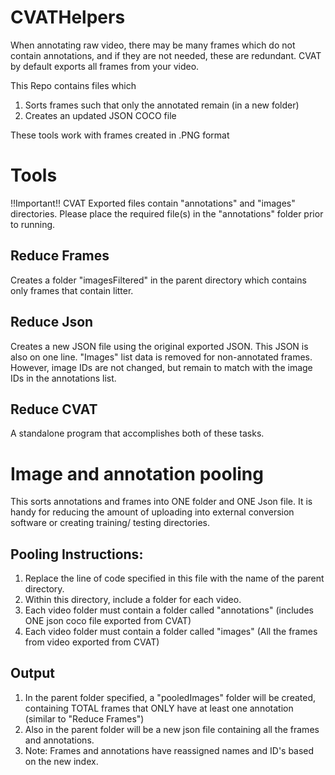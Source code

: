 # CVATHelpers
When annotating raw video, there may be many frames which do not contain annotations, and if they are not needed, these are redundant. CVAT by default exports all frames from your video.

This Repo contains files which 
1) Sorts frames such that only the annotated remain (in a new folder)
2) Creates an updated JSON COCO file

These tools work with frames created in .PNG format
# Tools
!!Important!! CVAT Exported files contain "annotations" and "images" directories. Please
place the required file(s) in the "annotations" folder prior to running.

## Reduce Frames
Creates a folder "imagesFiltered" in the parent directory which contains only frames that contain litter.

## Reduce Json
Creates a new JSON file using the original exported JSON. This JSON is also on one line. "Images" list data is removed for non-annotated frames. However, image IDs are not changed, but remain to match with the image IDs in the annotations list.

## Reduce CVAT
A standalone program that accomplishes both of these tasks.

# Image and annotation pooling
This sorts annotations and frames into ONE folder and ONE Json file. It is handy for reducing the amount of uploading into external conversion software or creating training/ testing directories.

## Pooling Instructions:
1. Replace the line of code specified in this file with the name of the parent directory.
2. Within this directory, include a folder for each video. 
3. Each video folder must contain a folder called "annotations" (includes ONE json coco file exported from CVAT)
4. Each video folder must contain a folder called "images" (All the frames from video exported from CVAT)

## Output
1. In the parent folder specified, a "pooledImages" folder will be created, containing TOTAL frames that ONLY have at least one annotation (similar to "Reduce Frames")
2. Also in the parent folder will be a new json file containing all the frames and annotations.
3. Note: Frames and annotations have reassigned names and ID's based on the new index.
